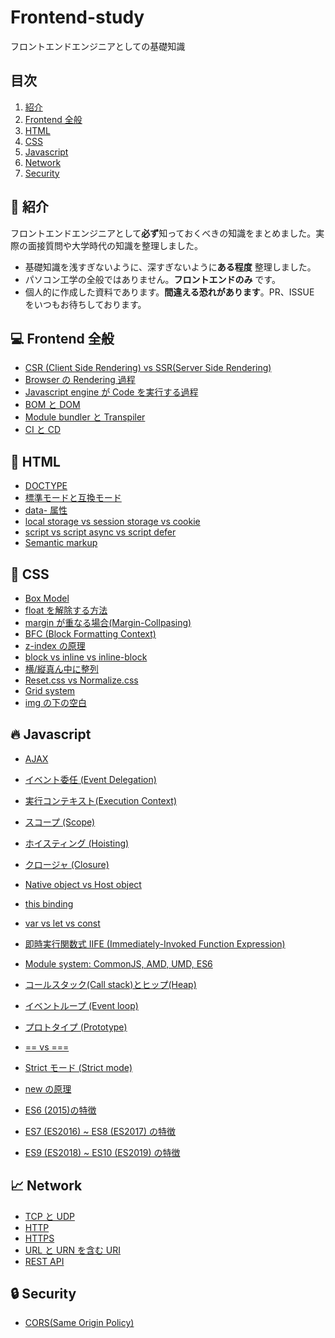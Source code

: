 # Frontend-study

フロントエンドエンジニアとしての基礎知識

## 目次

1.  [紹介](#tada-紹介)
2.  [Frontend 全般](#computer-Frontend-全般)
3.  [HTML](#page_with_curl-html)
4.  [CSS](#lipstick-css)
5.  [Javascript](#fire-javascript)
6.  [Network](#chart_with_upwards_trend-Network)
7.  [Security](#lock-Security)

## :tada: 紹介

フロントエンドエンジニアとして**必ず**知っておくべきの知識をまとめました。実際の面接質問や大学時代の知識を整理しました。

- 基礎知識を浅すぎないように、深すぎないように**ある程度** 整理しました。
- パソコン工学の全般ではありません。**フロントエンドのみ** です。
- 個人的に作成した資料であります。**間違える恐れがあります**。PR、ISSUE をいつもお待ちしております。

## :computer: Frontend 全般

- [CSR (Client Side Rendering) vs SSR(Server Side Rendering)](https://github.com/TERADA-DANTE/Frontend-study/blob/master/Notes/frontend/csr-ssr.md)
- [Browser の Rendering 過程](https://github.com/TERADA-DANTE/Frontend-study/blob/master/Notes/frontend/browser-rendering.md)
- [Javascript engine が Code を実行する過程](https://github.com/TERADA-DANTE/Frontend-study/blob/master/Notes/frontend/engine.md)
- [BOM と DOM](https://github.com/TERADA-DANTE/Frontend-study/blob/master/Notes/frontend/bom-dom.md)
- [Module bundler と Transpiler](https://github.com/TERADA-DANTE/Frontend-study/blob/master/Notes/frontend/bundler-transpiler.md)
- [CI と CD](https://github.com/TERADA-DANTE/Frontend-study/blob/master/Notes/frontend/ci-cd.md)

## :page_with_curl: HTML

- [DOCTYPE](https://github.com/TERADA-DANTE/Frontend-study/blob/master/Notes/html/doctype.md)
- [標準モードと互換モード](https://github.com/TERADA-DANTE/Frontend-study/blob/master/Notes/html/standard-quirks.md)
- [data- 属性](https://github.com/TERADA-DANTE/Frontend-study/blob/master/Notes/html/data.md)
- [local storage vs session storage vs cookie](https://github.com/TERADA-DANTE/Frontend-study/blob/master/Notes/html/web-storage-api.md)
- [script vs script async vs script defer](https://github.com/TERADA-DANTE/Frontend-study/blob/master/Notes/html/script-tag-type.md)
- [Semantic markup](https://github.com/TERADA-DANTE/Frontend-study/blob/master/Notes/html/semantic.md)

## :lipstick: CSS

- [Box Model](https://github.com/TERADA-DANTE/Frontend-study/blob/master/Notes/css/box-model.md)
- [float を解除する方法](https://github.com/TERADA-DANTE/Frontend-study/blob/master/Notes/css/float-clear.md)
- [margin が重なる場合(Margin-Collpasing)](https://github.com/TERADA-DANTE/Frontend-study/blob/master/Notes/css/margin-collapsing.md)
- [BFC (Block Formatting Context)](https://github.com/TERADA-DANTE/Frontend-study/blob/master/Notes/css/bfc.md)
- [z-index の原理](https://github.com/TERADA-DANTE/Frontend-study/blob/master/Notes/css/z-index.md)
- [block vs inline vs inline-block](https://github.com/TERADA-DANTE/Frontend-study/blob/master/Notes/css/block-inline-inline-block.md)
- [横/縦真ん中に整列](https://github.com/TERADA-DANTE/Frontend-study/blob/master/Notes/css/center.md)
- [Reset.css vs Normalize.css](https://github.com/TERADA-DANTE/Frontend-study/blob/master/Notes/css/reset-normalize.md)
- [Grid system](https://github.com/TERADA-DANTE/Frontend-study/blob/master/Notes/css/grid.md)
- [img の下の空白](https://github.com/TERADA-DANTE/Frontend-study/blob/master/Notes/css/img-space.md)

## :fire: Javascript

- [AJAX](https://github.com/TERADA-DANTE/Frontend-study/blob/master/Notes/javascript/ajax.md)
- [イベント委任 (Event Delegation)](https://github.com/TERADA-DANTE/Frontend-study/blob/master/Notes/javascript/event-delegation.md)
- [実行コンテキスト(Execution Context)](https://github.com/TERADA-DANTE/Frontend-study/blob/master/Notes/javascript/execution-context.md)
- [スコープ (Scope)](https://github.com/TERADA-DANTE/Frontend-study/blob/master/Notes/javascript/scope.md)
- [ホイスティング (Hoisting)](https://github.com/TERADA-DANTE/Frontend-study/blob/master/Notes/javascript/hoisting.md)
- [クロージャ (Closure)](https://github.com/TERADA-DANTE/Frontend-study/blob/master/Notes/javascript/closure.md)
- [Native object vs Host object](https://github.com/TERADA-DANTE/Frontend-study/blob/master/Notes/javascript/native-host.md)
- [this binding](https://github.com/TERADA-DANTE/Frontend-study/blob/master/Notes/javascript/this.md)
- [var vs let vs const](https://github.com/TERADA-DANTE/Frontend-study/blob/master/Notes/javascript/var-let-const.md)
- [即時実行関数式 IIFE (Immediately-Invoked Function Expression)](https://github.com/TERADA-DANTE/Frontend-study/blob/master/Notes/javascript/iife.md)
- [Module system: CommonJS, AMD, UMD, ES6](https://github.com/TERADA-DANTE/Frontend-study/blob/master/Notes/javascript/module.md)
- [コールスタック(Call stack)とヒップ(Heap)](https://github.com/TERADA-DANTE/Frontend-study/blob/master/Notes/javascript/stack-heap.md)
- [イベントループ (Event loop)](https://github.com/TERADA-DANTE/Frontend-study/blob/master/Notes/javascript/event-loop.md)
- [プロトタイプ (Prototype)](https://github.com/TERADA-DANTE/Frontend-study/blob/master/Notes/javascript/prototype.md)
- [== vs ===](https://github.com/TERADA-DANTE/Frontend-study/blob/master/Notes/javascript/identity-equal.md)
- [Strict モード (Strict mode)](https://github.com/TERADA-DANTE/Frontend-study/blob/master/Notes/javascript/strict-mode.md)
- [new の原理](https://github.com/TERADA-DANTE/Frontend-study/blob/master/Notes/javascript/new.md)
- [ES6 (2015)の特徴](https://github.com/TERADA-DANTE/Frontend-study/blob/master/Notes/javascript/es6.md)
- [ES7 (ES2016) ~ ES8 (ES2017) の特徴](https://github.com/TERADA-DANTE/Frontend-study/blob/master/Notes/javascript/es7-es8.md)

- [ES9 (ES2018) ~ ES10 (ES2019) の特徴](https://github.com/TERADA-DANTE/Frontend-study/blob/master/Notes/javascript/es9-es10.md)
<!--
- [ES11 (ES2020) 의 특징들](https://github.com/TERADA-DANTE/Frontend-study/blob/master/Notes/javascript/es11.md) -->

## :chart_with_upwards_trend: Network

- [TCP と UDP](https://github.com/TERADA-DANTE/Frontend-study/blob/master/Notes/network/tcp-udp.md)
- [HTTP](https://github.com/TERADA-DANTE/Frontend-study/blob/master/Notes/network/http.md)
- [HTTPS](https://github.com/TERADA-DANTE/Frontend-study/blob/master/Notes/network/https.md)
- [URL と URN を含む URI](https://github.com/TERADA-DANTE/Frontend-study/blob/master/Notes/network/uri.md)
- [REST API](https://github.com/TERADA-DANTE/Frontend-study/blob/master/Notes/network/rest-api.md)

<!--
-   [Cookie vs Session](https://github.com/TERADA-DANTE/Frontend-study/blob/master/Notes/network/cookie-session.md)
-   [URL을 입력하고 벌어지는 일](https://github.com/TERADA-DANTE/Frontend-study/blob/master/Notes/network/type-url-process.md) -->

## :lock: Security

- [CORS(Same Origin Policy)](https://github.com/TERADA-DANTE/Frontend-study/blob/master/Notes/security/sop.md)
<!-- * [XSS와 CSRF](https://github.com/TERADA-DANTE/Frontend-study/blob/master/Notes/security/xss-csrf.md) -->
